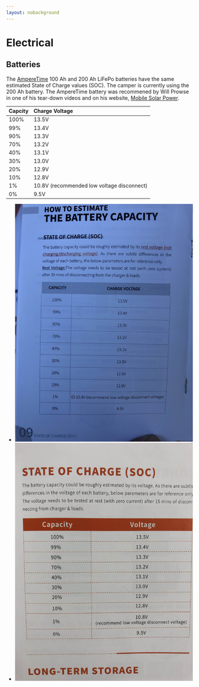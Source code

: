 ```yaml
---
layout: nobackground
---
```


# Electrical


## Batteries

The [AmpereTime](https://amperetime.com) 100 Ah and 200 Ah LiFePo batteries have the same estimated State of Charge values (SOC). The camper is currently using the 200 Ah battery. The AmpereTime battery was recommened by Will Prowse in one of his tear-down videos and on his website, [Mobile Solar Power](https://www.mobile-solarpower.com/lithium-batteries.html).

| Capcity  | Charge Voltage|
| -------- |:-------------
| 100%    | 13.5V |
| 99%     | 13.4V |
| 90%     | 13.3V |
| 70%     | 13.2V |
| 40%     | 13.1V |
| 30%     | 13.0V |
| 20%     | 12.9V |
| 10%     | 12.8V |
| 1%      | 10.8V (recommended low voltage disconnect) |
| 0%      | 9.5V |


* ![100ah Soc](./100ah-ampere-time-battery-soc.jpg)
* ![200ah Soc](./200ah-ampere-time-battery-soc.jpg)
